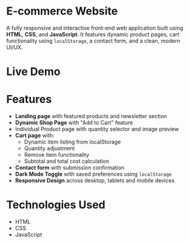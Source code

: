 # E-commerce Website

A fully responsive and interactive front-end web application built using **HTML**, **CSS**, and **JavaScript**. It features dynamic product pages, cart functionality using `localStorage`, a contact form, and a clean, modern UI/UX.

# Live Demo

# Features

- **Landing page** with featured products and newsletter section
- **Dynamic Shop Page** with "Add to Cart" feature
- Individual Product page with quantity selector and image preview
- **Cart page** with:
  - Dynamic item listing from localStorage
  - Quantity adjustment
  - Remove item functionality
  - Subtotal and total cost calculation
- **Contact form** with submission confirmation
- **Dark Mode Toggle** with saved preferences using `localStorage`
- **Responsive Design** across desktop, tablets and mobile devices



# Technologies Used
- HTML
- CSS
- JavaScript
  


